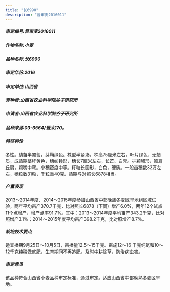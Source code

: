 ```yaml
---
title: "长6990"
description: "晋审麦2016011"
---
```

##### 审定编号:晋审麦2016011

##### 作物名称:小麦

##### 品种名称:长6990

##### 审定年份:2016

##### 审定单位:山西省

##### 育种者:山西省农业科学院谷子研究所

##### 申请者:山西省农业科学院谷子研究所

##### 品种来源:03-6564/晋太170。

##### 特征特性
冬性。幼苗半匍匐，芽鞘绿色。株型半紧凑，株高75厘米左右，叶片绿色、无蜡质，成熟期茎秆黄色，穗纺锤形，穗长7厘米左右，长芒、白壳。护颖卵形，颖肩丘肩，颖嘴中弯。小穗密度中等。籽粒长圆形，白色，硬质。一般亩穗数32万左右，穗粒数31粒，千粒重40克。熟期与对照长6878相当。

##### 产量表现
2013～2014年度、2014～2015年度参加山西省中部晚熟冬麦区旱地组区域试验，两年平均亩产370.7千克，比对照长6878（下同）增产6.0%，两年12个试点11个点增产，增产点率91.7%。其中：2013～2014年度平均亩产343.2千克，比对照增产3.1%；2014～2015年度平均亩产398.2千克，比对照增产8.7%。

##### 栽培技术要点
适宜播期9月25日～10月5日，亩播量12.5～15千克。亩施12～16 千克纯氮和10～12千克纯磷做底肥，生育期间不再追肥。及时中耕除草，防治病虫害。

##### 审定意见
该品种符合山西省小麦品种审定标准，通过审定。适应山西省中部晚熟冬麦区旱地。
